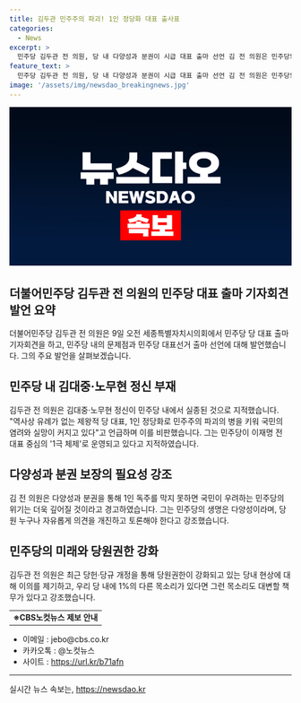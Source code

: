 ```yaml
---
title: 김두관 민주주의 파괴! 1인 정당화 대표 출사표
categories:
  - News
excerpt: >
  민주당 김두관 전 의원, 당 내 다양성과 분권이 시급 대표 출마 선언 김 전 의원은 민주당의 1인 지배와 토론 부재를 비판하고, 권리당원의 이의 제기를 지지한다고 밝혔습니다. 그는 김대중·노무현 정신의 부재와 민주당의 위기를 경고하며, 정당 내 1%의 다른 목소리도 대변할 책무가 있다고 강조했습니다. 당내 당원권한 강화에 대해 우려를 표명하고, 붕괴의 위기를 경고했습니다.
feature_text: >
  민주당 김두관 전 의원, 당 내 다양성과 분권이 시급 대표 출마 선언 김 전 의원은 민주당의 1인 지배와 토론 부재를 비판하고, 권리당원의 이의 제기를 지지한다고 밝혔습니다. 그는 김대중·노무현 정신의 부재와 민주당의 위기를 경고하며, 정당 내 1%의 다른 목소리도 대변할 책무가 있다고 강조했습니다. 당내 당원권한 강화에 대해 우려를 표명하고, 붕괴의 위기를 경고했습니다.
image: '/assets/img/newsdao_breakingnews.jpg'
---
```


<p><img src="/assets/img/newsdao_breakingnews.jpg" alt="ranknews 속보" /></p>

<h2 data-ke-size="size26">더불어민주당 김두관 전 의원의 민주당 대표 출마 기자회견 발언 요약</h2>

<p data-ke-size="size16">더불어민주당 김두관 전 의원은 9일 오전 세종특별자치시의회에서 민주당 당 대표 출마 기자회견을 하고, 민주당 내의 문제점과 민주당 대표선거 출마 선언에 대해 발언했습니다. 그의 주요 발언을 살펴보겠습니다.</p>

<h2 data-ke-size="size26">민주당 내 김대중·노무현 정신 부재</h2>

<p data-ke-size="size16">김두관 전 의원은 김대중·노무현 정신이 민주당 내에서 실종된 것으로 지적했습니다. "역사상 유례가 없는 제왕적 당 대표, 1인 정당화로 민주주의 파괴의 병을 키워 국민의 염려와 실망이 커지고 있다"고 언급하며 이를 비판했습니다. 그는 민주당이 이재명 전 대표 중심의 '1극 체제'로 운영되고 있다고 지적하였습니다.</p>

<h2 data-ke-size="size26">다양성과 분권 보장의 필요성 강조</h2>

<p data-ke-size="size16">김 전 의원은 다양성과 분권을 통해 1인 독주를 막지 못하면 국민이 우려하는 민주당의 위기는 더욱 깊어질 것이라고 경고하였습니다. 그는 민주당의 생명은 다양성이라며, 당원 누구나 자유롭게 의견을 개진하고 토론해야 한다고 강조했습니다.</p>

<h2 data-ke-size="size26">민주당의 미래와 당원권한 강화</h2>

<p data-ke-size="size16">김두관 전 의원은 최근 당헌·당규 개정을 통해 당원권한이 강화되고 있는 당내 현상에 대해 이의를 제기하고, 우리 당 내에 1%의 다른 목소리가 있다면 그런 목소리도 대변할 책무가 있다고 강조했습니다.</p>

<table role="presentation" style="margin-left: auto; margin-right: auto;"><tbody><tr><td style="text-align: center; height: 17px;"><b>※CBS노컷뉴스 제보 안내</b></td></tr></tbody></table>

<ul>
  <li>이메일 : jebo@cbs.co.kr</li>
  <li>카카오톡 : @노컷뉴스</li>
  <li>사이트 : <a href="https://url.kr/b71afn">https://url.kr/b71afn</a></li>
</ul>

<hr>
실시간 뉴스 속보는, <a href="https://newsdao.kr" rel="dofollow">https://newsdao.kr</a>


